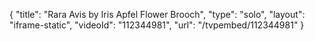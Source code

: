 {
    "title": "Rara Avis by Iris Apfel Flower Brooch",
    "type": "solo",
    "layout": "iframe-static",
    "videoId": "112344981",
    "url": "\/tvpembed\/112344981"
}